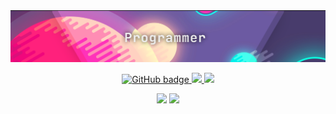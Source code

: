 
<img src="https://raw.githubusercontent.com/htmlcssphpjs/htmlcssphpjs/main/github-banner.png" />

<p align="center">
  <a href="https://github.com/vsecoder?tab=followers">
    <img src="https://img.shields.io/github/followers/vsecoder?label=Followers&logo=GitHub&style=for-the-badge" alt="GitHub badge" />
  </a>
  <a href="https://discord.gg/D6nqPnjk">
    <img src="https://img.shields.io/discord/833380546574811166?logo=discord&style=for-the-badge" />
  </a>
  <a href="https://github.com/htmlcssphpjs/htmlcssphpjs/blob/main/projects.md">
    <img src="https://img.shields.io/badge/Projects-17-blue?style=for-the-badge&logo=appveyor" />
  </a>
</p>

<p align="center">
  <img width="48%" src="https://github-readme-stats.vercel.app/api?username=vsecoder&show_icons=true&theme=tokyonight" />
  <img width="48%" src="https://github-readme-streak-stats.herokuapp.com/?user=vsecoder&theme=tokyonight" />
</p>
